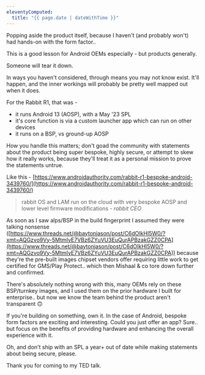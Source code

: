 ```yaml
---
eleventyComputed:
  title: "{{ page.date | dateWithTime }}"
---
```


Popping aside the product itself, because I haven't (and probably won't) had hands-on with the form factor..

This is a good lesson for Android OEMs especially - but products generally.

Someone will tear it down. 

In ways you haven't considered, through means you may not know exist. It'll happen, and the inner workings will probably be pretty well mapped out when it does.

For the Rabbit R1, that was - 

- it runs Android 13 (AOSP), with a May '23 SPL
- it's core function is via a custom launcher app which can run on other devices
- it runs on a BSP, vs ground-up AOSP

How you handle this matters; don't goad the community with statements about the product being super bespoke, highly secure, or attempt to skew how it really works, because they'll treat it as a personal mission to prove the statements untrue.

Like this -
[https://www.androidauthority.com/rabbit-r1-bespoke-android-3439760/](https://www.androidauthority.com/rabbit-r1-bespoke-android-3439760/)

> rabbit OS and LAM run on the cloud with very bespoke AOSP and lower level firmware modifications
> _- rabbit CEO_

As soon as I saw alps/BSP in the build fingerprint I assumed they were talking nonsense ([https://www.threads.net/@baytonjason/post/C6dOIkHI5W0/?xmt=AQGzvo9Vy-5MtmIyE7VBz6ZYuVU3EuQurAPBzakGZZ0CPA](https://www.threads.net/@baytonjason/post/C6dOIkHI5W0/?xmt=AQGzvo9Vy-5MtmIyE7VBz6ZYuVU3EuQurAPBzakGZZ0CPA)) because they're the pre-built images chipset vendors offer requiring little work to get certified for GMS/Play Protect.. which then Mishaal & co tore down further and confirmed.

There's absolutely nothing wrong with this, many OEMs rely on these BSP/turnkey images, and I used them on the prior hardware I built for enterprise.. but now we know the team behind the product aren't transparent 🙃

If you're building on something, own it. In the case of Android, bespoke form factors are exciting and interesting. Could you just offer an app? Sure.. but focus on the benefits of providing hardware and enhancing the overall experience with it. 

Oh, and don't ship with an SPL a year+ out of date while making statements about being secure, please.

Thank you for coming to my TED talk.